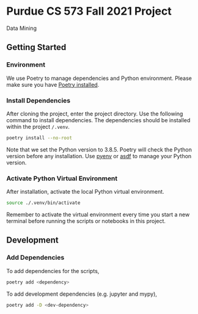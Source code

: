 # Purdue CS 573 Fall 2021 Project

Data Mining

## Getting Started

### Environment

We use Poetry to manage dependencies and Python environment. Please make sure
you have [Poetry installed](https://python-poetry.org/docs/#installation).

### Install Dependencies

After cloning the project, enter the project directory. Use the following
command to install dependencies. The dependencies should be installed within the
project `/.venv`.

```sh
poetry install --no-root
```

Note that we set the Python version to 3.8.5. Poetry will check the Python
version before any installation. Use [pyenv](https://github.com/pyenv/pyenv) or
[asdf](https://github.com/asdf-vm/asdf) to manage your Python version.

### Activate Python Virtual Environment

After installation, activate the local Python virtual environment.

```sh
source ./.venv/bin/activate
```

Remember to activate the virtual environment every time you start a new terminal
before running the scripts or notebooks in this project.

## Development

### Add Dependencies

To add dependencies for the scripts,

```sh
poetry add <dependency>
```

To add development dependencies (e.g. jupyter and mypy),

```sh
poetry add -D <dev-dependency>
```
